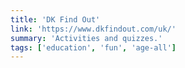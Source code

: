 ```yaml
---
title: 'DK Find Out'
link: 'https://www.dkfindout.com/uk/'
summary: 'Activities and quizzes.'
tags: ['education', 'fun', 'age-all']
---
```

